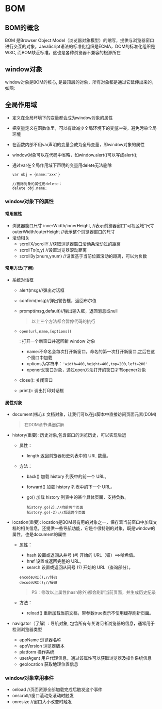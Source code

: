 # BOM

## BOM的概念

BOM 是Browser Object Model（浏览器对象模型）的缩写，提供与浏览器窗口进行交互的对象。JavaScript语法的标准化组织是ECMA，DOM的标准化组织是W3C, 而BOM缺乏标准。这也是各种浏览器不兼容的根源所在

## window对象

window对象是BOM的核心, 是最顶层的对象，所有对象都是通过它延伸出来的，如图:

## 全局作用域

- 定义在全局环境下的变量都会成为window对象的属性

- 把变量定义在函数体里，可以有效减少全局环境下的变量冲突，避免污染全局环境

- 在函数内部不用var声明的变量会成为全局变量，即window对象的属性

- window对象可以在代码中省略，如window.alert()可以写成alert();

- 通过var在全局作用域下声明的变量用delete无法删除

  ```
  var obj = {name:'xxx'}
  
  //删除对象的属性用delete：
  delete obj.name;
  ```

### window对象下的属性

#### 常用属性

- 浏览器窗口尺寸
  innerWidth/innerHeight, //表示浏览器窗口”可视区域”尺寸
  outerWidth/outerHeight //表示整个浏览器窗口的尺寸
- 滚动相关
  - scrollX/scrollY //获取浏览器窗口滚动条滚动过的距离
  - scrollTo(x,y) //设置浏览器滚动距离
  - scrollBy(xnum,ynum) //设置基于当前位置滚动的距离，可以为负数

#### 常用方法(了解)

- 系统对话框

  - alert(msg)//弹出对话框

  - confirm(msg)//弹出警告框，返回布尔值

  - prompt(msg,default)//弹出输入框，返回消息或null

    > 以上三个方法都会暂停代码的执行

  - ```
    open(url,name,[options])
    ```

     

    : 打开一个新窗口并返回新 window 对象

    - name:不命名会每次打开新窗口，命名的第一次打开新窗口,之后在这个窗口中加载
    - options为字符串：`'width=400,height=400,top=200,left=200'`
    - opener父窗口对象，通过open方法打开的窗口才有opener对象

  - close(): 关闭窗口

  - print(): 调出打印对话框

#### 属性对象

- document(核心): 文档对象，让我们可以在js脚本中直接访问页面元素(DOM)

  > 在DOM章节详细讲解

- history(重要): 历史对象,包含窗口的浏览历史，可以实现后退

  - 属性：

    - length 返回浏览器历史列表中的 URL 数量。

  - 方法：

    - back() 加载 history 列表中的前一个 URL。

    - forward() 加载 history 列表中的下一个 URL。

    - go() 加载 history 列表中的某个具体页面，支持负数。

      ```
      history.go(2);//向前两个页面
      history.go(-2);//后退两个页面
      ```

- location(重要): 
  location是BOM最有用的对象之一，保存着当前窗口中加载文档的相关信息，还提供一些导航功能，它是个很特别的对象，既是window的属性，也是document的属性

  - 属性：

    - hash 设置或返回从井号 (#) 开始的 URL（锚）==>哈希值。
    - href 设置或返回完整的 URL。
    - search 设置或返回从问号 (?) 开始的 URL（查询部分）。

    ```
    encodeURI();//转码
    decodeURI();//解码
    ```

    > PS：修改以上属性(hash除外)都会刷新当前页面，并生成历史纪录

  - 方法：

    - reload() 重新加载当前文档，带参数true表示不使用缓存刷新页面。

- navigator（了解）: 
  导航对象, 包含所有有关访问者浏览器的信息，通常用于检测浏览器类型

  - appName 浏览器名称
  - appVersion 浏览器版本
  - platform 操作系统
  - userAgent 用户代理信息，通过该属性可以获取浏览器及操作系统信息
  - geolocation 获取地理位置信息

### window对象常用事件

- onload //页面资源全部加载完成后触发这个事件
- onscroll//窗口滚动条滚动时触发
- onresize //窗口大小改变时触发

